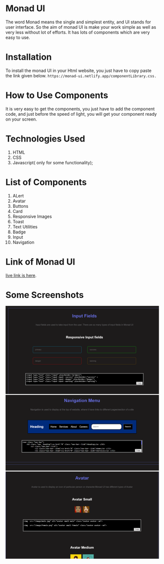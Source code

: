 # Monad UI 
 The word Monad means the single and simplest entity, and UI stands for user interface. So the aim of monad UI is make your work simple as well as very less without lot of efforts. It has lots of components which are very easy to use.

 # Installation 
 To install the monad UI in your Html website, you just have to copy paste the link given below.
 `https://monad-ui.netlify.app/componentLibrary.css.`

 # How to Use Components
 It is very easy to get the components, you just have to add the component code, and just before the speed of light, you will get your component ready on your screen.

 # Technologies Used
 1. HTML
 2. CSS
 3. Javascript( only for some functionality);

 # List of Components
 1. ALert
 2. Avatar
 3. Buttons
 4. Card
 5. Responsive Images
 6. Toast
 7. Text Utilities
 8. Badge
 9. Input
 10. Navigation

# Link of Monad UI
[live link is here](https://monad-ui.netlify.app/index.html).

# Some Screenshots
![image](/image/markdown_images/screenShot1.png)
![image](/image/markdown_images/screenshot2.png)
![image](/image/markdown_images/screenshot3.png)


